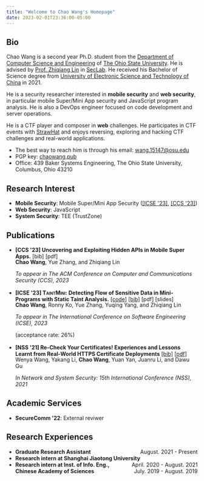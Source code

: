 ```yaml
---
title: "Welcome to Chao Wang's Homepage"
date: 2023-02-01T23:36:00-05:00
---
```


## Bio

Chao Wang is a second year Ph.D. student from the [Department of Computer Science and Engineering](https://cse.osu.edu) of [The Ohio State University](https://osu.edu). He is advised by [Prof. Zhiqiang Lin](https://web.cse.ohio-state.edu/~lin.3021/) in [SecLab](https://go.osu.edu/seclab). He received his Bachelor of Science degree from [University of Electronic Science and Technology of China](https://en.uestc.edu.cn/) in 2021.

He is a security researcher interested in **mobile security** and **web security**, in particular mobile Super/Mini App security and JavaScript program analysis. He is also a DevOps engineer focused on code development and server operations.

He is a CTF player and composer in **web** challenges. He participates in CTF events with [StrawHat](https://strawhat.team/) and enjoys reversing, exploring and hacking CTF challenges and real-world applications.


* The best way to reach him is through his email: [wang.15147@osu.edu](mailto:wang.15147@osu.edu)
* PGP key: [chaowang.pub](chaowang.pub)
* Office: 439 Baker Systems Engineering, The Ohio State University, Columbus, Ohio 43210



## Research Interest

* **Mobile Security**: Mobile Super/Mini App Security ([[ICSE \'23]](), [[CCS \'23]]())
* **Web Security**: JavaScript
* **System Security**: TEE (TrustZone)


## Publications

* **[CCS \'23] Uncovering and Exploiting Hidden APIs in Mobile Super Apps.** [bib] [pdf]
	
	<p style="margin-bottom: 0rem; margin-top: -1rem;"><strong>Chao Wang</strong>, Yue Zhang, and Zhiqiang Lin</p>

	<p style="margin-bottom: 1rem;"><i>To appear in The ACM Conference on Computer and Communications Security (CCS), 2023</i></p>


* **[ICSE \'23] <text style="font-variant-caps: small-caps;">TaintMini</text>: Detecting Flow of Sensitive Data in Mini-Programs with Static Taint Analysis.** [\[code\]](https://github.com/OSUSecLab/TaintMini) [\[bib\]](bibliographies/icse23.bib) [pdf] [slides]

	<p style="margin-bottom: 0rem; margin-top: -1rem;"><strong>Chao Wang</strong>, Ronny Ko, Yue Zhang, Yuqing Yang, and Zhiqiang Lin</p>

	<p style="margin-bottom: 0rem;"><i>To appear in The International Conference on Software Engineering (ICSE), 2023</i></p>

	<p style="margin-bottom: 1rem;">(acceptance rate: 26%)</p>


* **[NSS \'21] Re-Check Your Certificates! Experiences and Lessons Learnt from Real-World HTTPS Certificate Deployments** [\[bib\]](bibliographies/nss21.bib) [\[pdf\]](publications/nss21.pdf)
	
	<p style="margin-bottom: 0rem; margin-top: -1rem;">Wenya Wang, Yakang Li, <strong>Chao Wang</strong>, Yuan Yan, Juanru Li, and Dawu Gu</p>

	*In Network and System Security: 15th International Conference (NSS), 2021*


## Academic Services


* **SecureComm \'22**: External reviwer



## Research Experiences

* **Graduate Research Assistant** <span style="float:right;">August. 2021 - Present</span>
* **Research intern at Shanghai Jiaotong University** <span style="float:right;">April. 2020 - August. 2021</span>
* **Research intern at Inst. of Info. Eng., Chinese Academy of Sciences** <span style="float:right;">July. 2019 - August. 2019</span>


